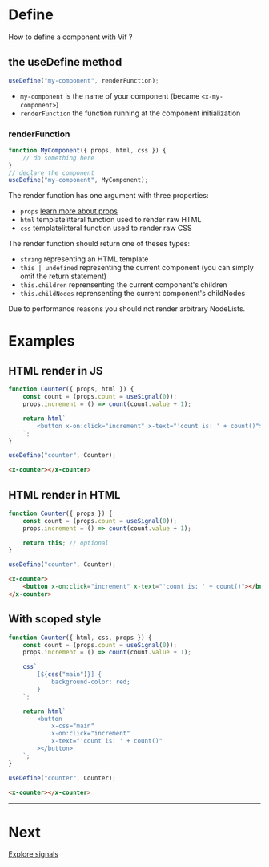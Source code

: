 # Define

How to define a component with Vif ?

## the useDefine method

```js
useDefine("my-component", renderFunction);
```

-   `my-component` is the name of your component (became `<x-my-component>`)
-   `renderFunction` the function running at the component initialization

### renderFunction

```js
function MyComponent({ props, html, css }) {
    // do something here
}
// declare the component
useDefine("my-component", MyComponent);
```

The render function has one argument with three properties:

-   `props` [learn more about props](../concepts/props.md)
-   `html` templatelitteral function used to render raw HTML
-   `css` templatelitteral function used to render raw CSS

The render function should return one of theses types:

-   `string` representing an HTML template
-   `this | undefined` representing the current component (you can simply omit the return statement)
-   `this.children` reprensenting the current component's children
-   `this.childNodes` reprensenting the current component's childNodes

Due to performance reasons you should not render arbitrary NodeLists.

# Examples

## HTML render in JS

```js
function Counter({ props, html }) {
    const count = (props.count = useSignal(0));
    props.increment = () => count(count.value + 1);

    return html`
        <button x-on:click="increment" x-text="'count is: ' + count()"></button>
    `;
}

useDefine("counter", Counter);
```

```html
<x-counter></x-counter>
```

## HTML render in HTML

```js
function Counter({ props }) {
    const count = (props.count = useSignal(0));
    props.increment = () => count(count.value + 1);

    return this; // optional
}

useDefine("counter", Counter);
```

```html
<x-counter>
    <button x-on:click="increment" x-text="'count is: ' + count()"></button>
</x-counter>
```

## With scoped style

```js
function Counter({ html, css, props }) {
    const count = (props.count = useSignal(0));
    props.increment = () => count(count.value + 1);

    css`
        [${css("main")}] {
            background-color: red;
        }
    `;

    return html`
        <button
            x-css="main"
            x-on:click="increment"
            x-text="'count is: ' + count()"
        ></button>
    `;
}

useDefine("counter", Counter);
```

```html
<x-counter></x-counter>
```

---

# Next

[Explore signals](./signal.md)
